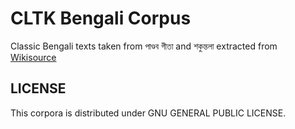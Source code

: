 # CLTK Bengali Corpus
Classic Bengali texts taken from পাণ্ডব গীতা and শকুন্তলা 
extracted from [Wikisource](https://bn.wikisource.org/wiki/%E0%A6%AA%E0%A7%8D%E0%A6%B0%E0%A6%A7%E0%A6%BE%E0%A6%A8_%E0%A6%AA%E0%A6%BE%E0%A6%A4%E0%A6%BE)
## LICENSE
This corpora is distributed under GNU GENERAL PUBLIC LICENSE.
